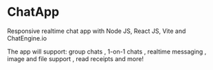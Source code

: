 # ChatApp

Responsive realtime chat app with Node JS, React JS, Vite and ChatEngine.io

The app will support:  group chats , 1-on-1 chats , realtime messaging , image and file support , read receipts and more!
